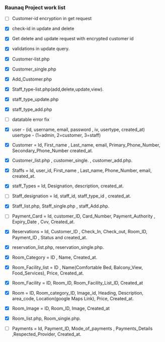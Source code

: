### Raunaq Project work list


- [ ] Customer-id encryption in get request
- [x] check-id in update and delete
- [x] Get delete and update request with encrypted customer id
- [x] validations in update query.

- [x] Customer-list.php
- [x] Customer_single.php
- [x] Add_Customer.php
- [x] Staff_type-list.php(add,delete,update,view).
- [x] staff_type_update.php
- [x] staff_type_add.php




- [ ] datatable error fix

- [x] user - (id, username, email, password , iv, usertype, created_at)
    usertype - (1=admin, 2=customer, 3=staff)

- [x] Customer = Id,  First_name , Last_name, email, Primary_Phone_Number, Secondary_Phone_Number created_at.
- [x] Customer_list.php , customer_single. , customer_add.php.

- [x] Staffs = Id, user_id, First_name , Last_name, Phone_Number, email, created_at.
- [x] staff_Types = Id, Designation, description, created_at.
- [ ] Staff_designation = Id, staff_id, staff_type_id , created_at.


<!-- manager : manages customer services , Room facilities , and staff details.
 || supervisor : adds staff details.
 || Receptionist : adds new customers, updates the customer details and extension in stay -->

<!-- ajax data format add staff in single form-->
 <!-- {
    user_details:{
        username:"",
        password:"",
        iv:"",
        name:"",
        email:"",
    }
    staf_detail:{ 
        f_name:"",
        l_name:"",
        email:"",
        p_no:"",
        s_no:"",
        staff_type_ids: [1,2,3,4,5]
     }
}
-->

- [x] Staff_list.php, Staff_single.php , staff_Add.php.


- [ ] Payment_Card = Id, customer_ID, Card_Number, Payment_Authority , Expiry_Date , Cvv, Created_at.

- [x] Reservations = Id, Customer_ID , Check_In, Check_out, Room_ID, Payment_ID , Status and created_at.
- [x] reservation_list.php, reservation_single.php.

- [x] Room_Category = ID , Name, Created_at.

- [x] Room_Facility_list = ID , Name(Comfortable Bed, Balcony_View, Food_Services), Price, Created_at.

- [x] Room_Facility = ID, Room_ID, Room_Facility_List_ID, Created_at

- [x] Room = ID, Room_category_ID, Image_id, Heading, Description, area_code, Location(google Maps Link), Price, Created_at.

- [x] Room_Image = ID, Room_ID, Image, Created_at

- [x] Room_list.php, Room_single.php.


- [ ] Payments = Id, Payment_ID, Mode_of_payments , Payments_Details ,Respected_Provider, Created_at.

<!-- {
    custtomer_detail:{ 
        f_name:"",
        l_name:"",
        email:"",
        p_no:"",
        s_no:"",
     },
     customer_card:[
         {
         card_no:"123456789",
         cvv:"",
         exp:""
        }
         {
         card_no:"908765432",
         cvv:"",
         exp:""
        }
    ]
} -->
<!-- fiu-vgzz-nsd -->

<!-- https://nukepin.in/demo/project/hotels/ -->
